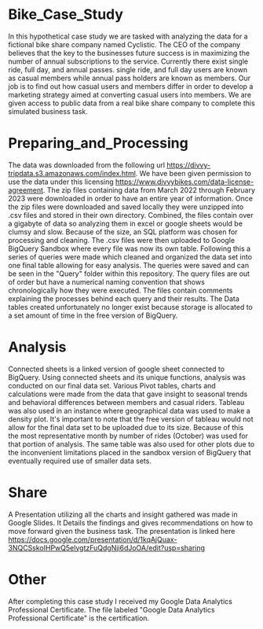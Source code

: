 # Bike_Case_Study

  In this hypothetical case study we are tasked with analyzing the data for a fictional bike share company named Cyclistic. The CEO of the company believes that the key to the businesses future success is in maximizing the number of annual subscriptions to the service. Currently there exist single ride, full day, and annual passes. single ride, and full day users are known as casual members while annual pass holders are known as members. Our job is to find out how casual users and members differ in order to develop a marketing strategy aimed at converting casual users into members. We are given access to public data from a real bike share company to complete this simulated business task.

# Preparing_and_Processing

  The data was downloaded from the following url https://divvy-tripdata.s3.amazonaws.com/index.html. We have been given permission to use the data under this licensing https://www.divvybikes.com/data-license-agreement. The zip files containing data from March 2022 through February 2023 were downloaded in order to have an entire year of information. Once the zip files were downloaded and saved locally they were unzipped into .csv files and stored in their own directory. Combined, the files contain over a gigabyte of data so analyzing them in excel or google sheets would be clumsy and slow. Because of the size, an SQL platform was chosen for processing and cleaning. The .csv files were then uploaded to Google BigQuery Sandbox where every file was now its own table. Following this a series of queries were made which cleaned and organized the data set into one final table allowing for easy analysis. The queries were saved and can be seen in the "Query" folder within this repository. The query files are out of order but have a numerical naming convention that shows chronologically how they were executed. The files contain comments explaining the processes behind each query and their results. The Data tables created unfortunately no longer exist because storage is allocated to a set amount of time in the free version of BigQuery.

# Analysis

Connected sheets is a linked version of google sheet connected to BigQuery. Using connected sheets and its unique functions, analysis was conducted on our final data set. Various Pivot tables, charts and calculations were made from the data that gave insight to seasonal trends and behavioral differences between members and casual riders. Tableau was also used in an instance where geographical data was used to make a density plot. It's important to note that the free version of tableau would not allow for the final data set to be uploaded due to its size. Because of this the most representative month by number of rides (October) was used for that portion of analysis. The same table was also used for other plots due to the inconvenient limitations placed in the sandbox version of BigQuery that eventually required use of smaller data sets.

# Share

  A Presentation utilizing all the charts and insight gathered was made in Google Slides. It Details the findings and gives recommendations on how to move forward given the business task. The presentation is linked here https://docs.google.com/presentation/d/1kqAjQuax-3NQCSskoIHPwQ5elygtzFuQdgNji6dJoOA/edit?usp=sharing

# Other

  After completing this case study I received my Google Data Analytics Professional Certificate. The file labeled "Google Data Analytics Professional Certificate" is the certification.


